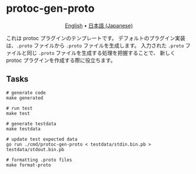 # protoc-gen-proto

<p align="center">
  <a href="README.md">English</a> •
  <a href="README.ja.md">日本語 (Japanese)</a>
</p>

これは protoc プラグインのテンプレートです。
デフォルトのプラグイン実装は、`.proto` ファイルから `.proto` ファイルを生成します。
入力された `.proto` ファイルと同じ `.proto` ファイルを生成する処理を把握することで、
新しく protoc プラグインを作成する際に役立ちます。

## Tasks

```shell
# generate code
make generated
```

```shell
# run test
make test
```

```shell
# generate testdata
make testdata
```

```shell
# update test expected data
go run ./cmd/protoc-gen-proto < testdata/stdin.bin.pb > testdata/stdout.bin.pb
```

```shell
# formatting .proto files
make format-proto
```
